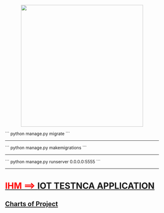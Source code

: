 <p align="center">
  <img src="http://16-u0117.intranice.ville-nice.fr:5555/site_media/images/téléchargement.png" width="400"/>
</p>	
```
python manage.py migrate
```
<hr/>
```
python manage.py makemigrations
```
<hr/>
```
python manage.py runserver 0.0.0.0:5555
```
<hr/>
<p>
    <h1><u><font color="red">IHM ==></font> </u><a href="http://16-u0117.intranice.ville-nice.fr:5555/"> IOT TESTNCA APPLICATION </a></h1>
</p>
<h2> <a href ="https://gitlab.nicecotedazur.org/SmartCities/Fiware/graphs/master/charts">Charts of Project</a></h2>
